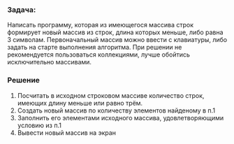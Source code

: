 ### Задача:

Написать программу, которая из имеющегося массива строк формирует новый массив из строк, длина которых меньше, либо равна 3 символам. Первоначальный массив можно ввести с клавиатуры, либо задать на старте выполнения алгоритма. При решении не рекомендуется пользоваться коллекциями, лучше обойтись исключительно массивами.

### Решение

1. Посчитать в исходном строковом массиве количество строк, имеющих длину меньше или равно трём.
2. Создать новый массив по количеству элементов найденому в п.1
3. Заполнить его элементами исходного массива, удовлетворяющими условию из п.1
4. Вывести новый массив на экран